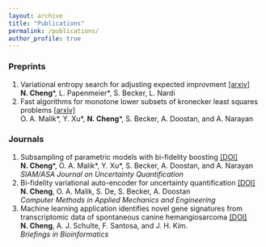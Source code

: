 ```yaml
---
layout: archive
title: "Publications"
permalink: /publications/
author_profile: true
---
```

### Preprints
1. Variational entropy search for adjusting expected improvment [\[arxiv\]](https://arxiv.org/abs/2402.11345)<br>
**N. Cheng***, L. Papenmeier*, S. Becker, L. Nardi<br>
2. Fast algorithms for monotone lower subsets of kronecker least squares problems [\[arxiv\]](https://arxiv.org/abs/2209.05662)<br>
O. A. Malik*, Y. Xu*, **N. Cheng***, S. Becker, A. Doostan, and A. Narayan<br>

### Journals

1. Subsampling of parametric models with bi-fidelity boosting [\[DOI\]](https://doi.org/10.1137/22M1524989)<br>
**N. Cheng***, O. A. Malik*, Y. Xu*, S. Becker, A. Doostan, and A. Narayan<br>
*SIAM/ASA Journal on Uncertainty Quantification* 
2. Bi-fidelity variational auto-encoder for 
uncertainty quantification [\[DOI\]](https://doi.org/10.1016/j.cma.2024.116793)<br>
**N. Cheng**, O. A. Malik, S. De, S. Becker, A. Doostan<br>
*Computer Methods in Applied Mechanics and Engineering*
3. Machine learning application identifies novel gene signatures
from transcriptomic data of spontaneous canine hemangiosarcoma [\[DOI\]](https://doi.org/10.1093/bib/bbaa252)<br>
**N. Cheng**, A. J. Schulte, F. Santosa, and J. H. Kim. <br>
*Briefings in Bioinformatics*


